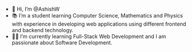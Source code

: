- 👋 Hi, I’m @AshishW
- 📚 I’m a student learning Computer Science, Mathematics and Physics with experience in developing web applications using different frontend and backend technology.
- 👨‍💻 I’m currently learning Full-Stack Web Development and I am passionate about Software Development.

<!---
AshishW/AshishW is a ✨ special ✨ repository because its `README.md` (this file) appears on your GitHub profile.
You can click the Preview link to take a look at your changes.
--->
